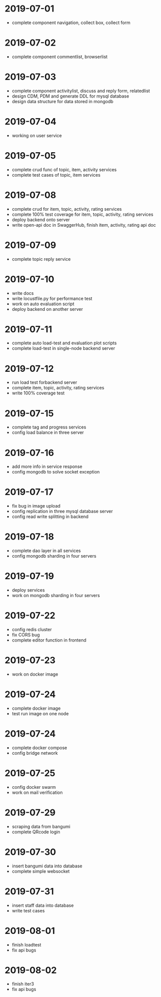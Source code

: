 # 2019-07-01
* complete component navigation, collect box, collect form

# 2019-07-02
* complete component commentlist, browserlist

# 2019-07-03
* complete component activitylist, discuss and reply form, relatedlist
* design CDM, PDM and generate DDL for mysql database
* design data structure for data stored in mongodb

# 2019-07-04
* working on user service

# 2019-07-05
* complete crud func of topic, item, activity services
* complete test cases of topic, item services

# 2019-07-08
* complete crud for item, topic, activity, rating services
* complete 100% test coverage for item, topic, activity, rating services
* deploy backend onto server
* write open-api doc in SwaggerHub, finish item, activity, rating api doc

# 2019-07-09
* complete topic reply service

# 2019-07-10
* write docs
* write locustfile.py for performance test
* work on auto evaluation script
* deploy backend on another server

# 2019-07-11
* complete auto load-test and evaluation plot scripts
* complete load-test in single-node backend server

# 2019-07-12
* run load test forbackend server
* complete item, topic, activity, rating services
* write 100% coverage test

# 2019-07-15
* complete tag and progress services
* config load balance in three server

# 2019-07-16
* add more info in service response
* config mongodb to solve socket exception

# 2019-07-17
* fix bug in image upload
* config replication in three mysql database server
* config read write splitting in backend

# 2019-07-18
* complete dao layer in all services
* config mongodb sharding in four servers 

# 2019-07-19
* deploy services
* work on mongodb sharding in four servers 

# 2019-07-22
* config redis cluster
* fix CORS bug
* complete editor function in frontend

# 2019-07-23
* work on docker image

# 2019-07-24
* complete docker image
* test run image on one node

# 2019-07-24
* complete docker compose
* config bridge network

# 2019-07-25
* config docker swarm
* work on mail verification

# 2019-07-29
* scraping data from bangumi
* complete QRcode login

# 2019-07-30
* insert bangumi data into database
* complete simple websocket

# 2019-07-31
* insert staff data into database
* write test cases

# 2019-08-01
* finish loadtest
* fix api bugs

# 2019-08-02
* finish iter3
* fix api bugs
